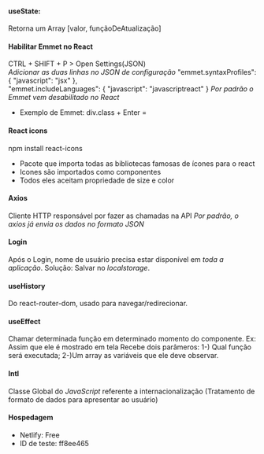 #### useState:
Retorna um Array [valor, funçãoDeAtualização]

#### Habilitar Emmet no React
CTRL + SHIFT + P > Open Settings(JSON)  
*Adicionar as duas linhas no JSON de configuração*
"emmet.syntaxProfiles": { "javascript": "jsx" },  
"emmet.includeLanguages": { "javascript": "javascriptreact" }
*Por padrão o Emmet vem desabilitado no React*
- Exemplo de Emmet: div.class + Enter = <div className="class"></div>

#### React icons
npm install react-icons
- Pacote que importa todas as bibliotecas famosas de ícones para o react
- Icones são importados como componentes
- Todos eles aceitam propriedade de size e color

#### Axios
Cliente HTTP responsável por fazer as chamadas na API
*Por padrão, o axios já envia os dados no formato JSON*

#### Login
Após o Login, nome de usuário precisa estar disponível em _toda a aplicação_. Solução: Salvar no _localstorage_.

#### useHistory
Do react-router-dom, usado para navegar/redirecionar.

#### useEffect
Chamar determinada função em determinado momento do componente. Ex: Assim que ele é mostrado em tela
Recebe dois parâmeros:
1-) Qual função será executada;
2-)Um array as variáveis que ele deve observar.

#### Intl
Classe Global do _JavaScript_ referente a internacionalização (Tratamento de formato de dados para apresentar ao usuário)

#### Hospedagem
- Netlify: Free
- ID de teste: ff8ee465